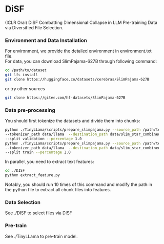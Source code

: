 # DiSF
(ICLR Oral) DiSF Combatting Dimensional Collapse in LLM Pre-training Data via Diversified File Selection.


### Environment and Data Installation
For environment, we provide the detailed environment in environment.txt file.  
For data, you can download SlimPajama-627B through following command:
```bash
cd /path/to/dataset  
git lfs install  
git clone https://huggingface.co/datasets/cerebras/SlimPajama-627B  
```
or try other sources  
```bash
git clone https://gitee.com/hf-datasets/SlimPajama-627B
```
### Data pre-processing
You should first tokenize the datasets and divide them into chunks:  
```bash
python ./TinyLLama/scripts/prepare_slimpajama.py --source_path /path/to/SlimPajama \
--tokenizer_path data/llama  --destination_path data/slim_star_combined \
--split validation --percentage 1.0  
python ./TinyLLama/scripts/prepare_slimpajama.py --source_path /path/to/SlimPajama \
--tokenizer_path data/llama  --destination_path data/slim_star_combined \
--split train --percentage 1.0
```
In parallel, you need to extract text features:
```bash
cd ./DISF
python extract_feature.py  
```
Notably, you should run 10 times of this command and modify the path in the python file to extract all chunk files into features.  

### Data Selection
See ./DISF to select files via DISF  

### Pre-train  
See ./TinyLLama to pre-train model.  
